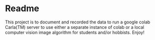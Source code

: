 # Readme

This project is to document and recorded the data to run a google colab Carla(TM) server to use either a separate instance of colab or a local computer vision image algorithm for students and/or hobbists. Enjoy!
